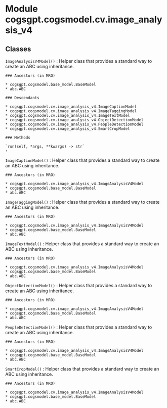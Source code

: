 Module cogsgpt.cogsmodel.cv.image_analysis_v4
=============================================

Classes
-------

`ImageAnalysisV4Model()`
:   Helper class that provides a standard way to create an ABC using
    inheritance.

    ### Ancestors (in MRO)

    * cogsgpt.cogsmodel.base_model.BaseModel
    * abc.ABC

    ### Descendants

    * cogsgpt.cogsmodel.cv.image_analysis_v4.ImageCaptionModel
    * cogsgpt.cogsmodel.cv.image_analysis_v4.ImageTaggingModel
    * cogsgpt.cogsmodel.cv.image_analysis_v4.ImageTextModel
    * cogsgpt.cogsmodel.cv.image_analysis_v4.ObjectDetectionModel
    * cogsgpt.cogsmodel.cv.image_analysis_v4.PeopleDetectionModel
    * cogsgpt.cogsmodel.cv.image_analysis_v4.SmartCropModel

    ### Methods

    `run(self, *args, **kwargs) ‑> str`
    :

`ImageCaptionModel()`
:   Helper class that provides a standard way to create an ABC using
    inheritance.

    ### Ancestors (in MRO)

    * cogsgpt.cogsmodel.cv.image_analysis_v4.ImageAnalysisV4Model
    * cogsgpt.cogsmodel.base_model.BaseModel
    * abc.ABC

`ImageTaggingModel()`
:   Helper class that provides a standard way to create an ABC using
    inheritance.

    ### Ancestors (in MRO)

    * cogsgpt.cogsmodel.cv.image_analysis_v4.ImageAnalysisV4Model
    * cogsgpt.cogsmodel.base_model.BaseModel
    * abc.ABC

`ImageTextModel()`
:   Helper class that provides a standard way to create an ABC using
    inheritance.

    ### Ancestors (in MRO)

    * cogsgpt.cogsmodel.cv.image_analysis_v4.ImageAnalysisV4Model
    * cogsgpt.cogsmodel.base_model.BaseModel
    * abc.ABC

`ObjectDetectionModel()`
:   Helper class that provides a standard way to create an ABC using
    inheritance.

    ### Ancestors (in MRO)

    * cogsgpt.cogsmodel.cv.image_analysis_v4.ImageAnalysisV4Model
    * cogsgpt.cogsmodel.base_model.BaseModel
    * abc.ABC

`PeopleDetectionModel()`
:   Helper class that provides a standard way to create an ABC using
    inheritance.

    ### Ancestors (in MRO)

    * cogsgpt.cogsmodel.cv.image_analysis_v4.ImageAnalysisV4Model
    * cogsgpt.cogsmodel.base_model.BaseModel
    * abc.ABC

`SmartCropModel()`
:   Helper class that provides a standard way to create an ABC using
    inheritance.

    ### Ancestors (in MRO)

    * cogsgpt.cogsmodel.cv.image_analysis_v4.ImageAnalysisV4Model
    * cogsgpt.cogsmodel.base_model.BaseModel
    * abc.ABC